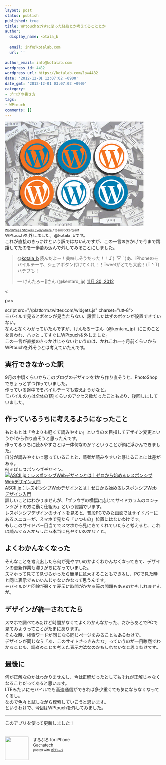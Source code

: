 ```yaml
---
layout: post
status: publish
published: true
title: WPtouchを外すに至った経緯とか考えてることとか
author:
  display_name: kotala_b

  email: info@kotalab.com
  url: ''

author_email: info@kotalab.com
wordpress_id: 4482
wordpress_url: https://kotalab.com/?p=4482
date: '2012-12-01 12:07:02 +0900'
date_gmt: '2012-12-01 03:07:02 +0900'
category:
- ブログの書き方
tags:
- WPtouch
comments: []
---
```

<p><a href="/wp-content/uploads/link_120708.jpg" target="_blank"><img src="/wp-content/uploads/link_120708.jpg" alt="WordPress Stickers Everywhere" title="link_120708" width="448" height="336" class="alignnone size-full wp-image-1330" /></a><br />
<span style="font-size:10px;"><a href="https://www.flickr.com/photos/stickergiant/3769771267/" target="_blank">WordPress Stickers Everywhere</a> / teamstickergiant</span><br />
WPtouchを外しました。@kotala_bです。<br />
これが直接のきっかけという訳ではないんですが、この一言のおかげで今まで躊躇してたのを一歩踏み込んで外してみることにしました。</p>
<blockquote class="twitter-tweet" data-in-reply-to="274364800178483200" lang="ja"><p>@<a href="https://twitter.com/kotala_b">kotala_b</a> 読んだよー！美味しそうだった！！♪( &acute;▽｀)あ、iPhoneのモバイルテーマ、シェアボタン付けてくれ！！Tweetがとても大変！(T ^ T)ハテブも！</p>
<p>&mdash; けんたろーさん (@kentaro_jp) <a href="https://twitter.com/kentaro_jp/status/274377421350895616" data-datetime="2012-11-30T05:00:49+00:00">11月 30, 2012</a></p></blockquote>
<p><</p>
<p>p><</p>
<p>script src="//platform.twitter.com/widgets.js" charset="utf-8"><br />
モバイルで見るとボタンが見当たらない、設置したはずのボタンが設置できていない。<br />
なんとなくわかっていたんですが、けんたろーさん（@kentaro_jp）にこのことを言われ、ハッとしてすぐにWPtouchを外しました。<br />
この一言が直接のきっかけじゃないというのは、かれこれ一ヶ月前くらいからWPtouchを外そうとは考えていたんです。<br />
</p>
<!--more-->
<h2>実行できなかった訳</h2>
<p>9月の中頃くらいからこのブログのデザインを1から作り直そうと、PhotoShopでちょっとずつ作っていました。<br />
作っている途中でモバイルテーマも変えようかなと。<br />
モバイルの方は全体の1割くらいのアクセス数だったこともあり、後回しにしていました。</p>
<h2>作っているうちに考えるようになったこと</h2>
<p>もともとは「今よりも軽くて読みやすい」というのを目指してデザイン変更というか1から作り直そうと思ったんです。<br />
作ってるうちに読みやすさとは一体何なのか？ということが頭に浮かんできました。<br />
自分が読みやすいと思っていることと、読者が読みやすいと感じることには差がある。<br />
例えばレスポンシブデザイン。<br />
<a href="http://ascii.jp/elem/000/000/697/697463/" target="_blank"><img class="alignleft" src="https://capture.heartrails.com/150x130?http://ascii.jp/elem/000/000/697/697463/" alt="ASCII.jp：レスポンシブWebデザインとは｜ゼロから始めるレスポンシブWebデザイン入門" width="150" height="130" /></a><a href="http://ascii.jp/elem/000/000/697/697463/" target="_blank">ASCII.jp：レスポンシブWebデザインとは｜ゼロから始めるレスポンシブWebデザイン入門</a><a href="https://b.hatena.ne.jp/entry/http://ascii.jp/elem/000/000/697/697463/" target="_blank"><img border="0" src="https://b.hatena.ne.jp/entry/image/http://ascii.jp/elem/000/000/697/697463/" alt="" /></a><br style="clear:both;" />詳しいことはわかりませんが、「ブラウザの横幅に応じてサイドカラムのコンテンツが下の方に動く仕組み」という認識でいます。<br />
レスポンシブデザインのサイトを見ると、普段PCでみた画面ではサイドバーにあるメニューが、スマホで見たら「いつもの」位置にはないわけです。<br />
もしこのサイドバー目当てでスマホから見にきてくれていたらと考えると、これは読んでる人からしたら本当に見やすいのかな？と。</p>
<h2>よくわかんなくなった</h2>
<p>そんなことを考え出したら何が見やすいのかよくわかんなくなってきて、デザインの更新作業も滞りがちになっていました。<br />
スマホって見てて見づらかったら簡単に拡大することもできるし、PCで見た時と同じ表示でもいいんじゃないかなって思うんです。<br />
モバイルだと回線が弱くて表示に時間がかかる等の問題もあるのかもしれませんが。</p>
<h2>デザインが統一されてたら</h2>
<p>スマホで調べてみたけど時間がなくてよくわかんなかった、だからあとでPCで見てみようってことがたまにあります。<br />
そんな時、検索ワードが同じなら同じページをみることもあるわけで。<br />
デザインが同じなら「あ、このサイトさっきみたな」っていうのが一目瞭然でわかることも、読者のことを考えた表示方法なのかもしれないなと思うわけです。</p>
<h2>最後に</h2>
<p>何が正解なのかはわかりませんし、今は正解だったとしてもそれが正解じゃなくなることだってあると思います。<br />
LTEみたいにモバイルでも高速通信ができれば多少重くても気にならなくなってくるし。<br />
なので色々と試しながら模索していこうと思います。<br />
というわけで、今回はWPtouchを外してみました。</p>
<hr>
<p>このアプリを使って更新しました！</p>
<div class="pochireba" style="text-align:left;font-size:small;padding:20px 0;/zoom: 1;overflow: hidden;"><span class="removed_link" title="click.linksynergy.com/fs-bin/click?id=d2yYUp776R4&amp;subid=&amp;offerid=94348.1&amp;type=3&amp;tmpid=3910&amp;RD_PARM1=http%253A%252F%252Fitunes.apple.com%252Fjp%252Fapp%252Fsurupuro-for-iphone%252Fid436676299%253Fmt%253D8%2526uo%253D4"><img src="http://a1.mzstatic.com/us/r1000/065/Purple/v4/4c/c6/a8/4cc6a855-cc5c-34ed-0436-36e219eafb81/mzl.xejvrijs.jpg" width="75" height="75" style="float:left;margin:0 15px 0 0;" class="pochi_img" ></span>
<div class="pochi_info" style="text-align:left;/zoom: 1;overflow: hidden;">
<div class="pochi_name"><span class="removed_link" title="click.linksynergy.com/fs-bin/click?id=d2yYUp776R4&amp;subid=&amp;offerid=94348.1&amp;type=3&amp;tmpid=3910&amp;RD_PARM1=http%253A%252F%252Fitunes.apple.com%252Fjp%252Fapp%252Fsurupuro-for-iphone%252Fid436676299%253Fmt%253D8%2526uo%253D4">するぷろ for iPhone</span></div>
<div class="pochi_seller"><span class="removed_link" title="click.linksynergy.com/fs-bin/click?id=d2yYUp776R4&amp;subid=&amp;offerid=94348.1&amp;type=3&amp;tmpid=3910&amp;RD_PARM1=http%253A%252F%252Fitunes.apple.com%252Fjp%252Fartist%252Fgachatech%252Fid358731102%253Fuo%253D4">Gachatech</span></div>
<div class="pochi_post" style="font-size:x-small;">posted with <a href="https://pochireba.com" target="_blank">ポチレバ</a></div>
</div>
<div class="pochireba-footer" style="clear: left"></div>
</div>
